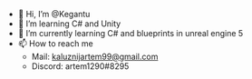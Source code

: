 - 👋 Hi, I’m @Kegantu
- 👀 I’m learning C# and Unity
- 🌱 I’m currently learning C# and blueprints in unreal engine 5
- 📫 How to reach me
  - Mail: kaluznijartem99@gmail.com
  - Discord: artem1290#8295


<!---
Kegantu/Kegantu is a ✨ special ✨ repository because its `README.md` (this file) appears on your GitHub profile.
You can click the Preview link to take a look at your changes.
--->
